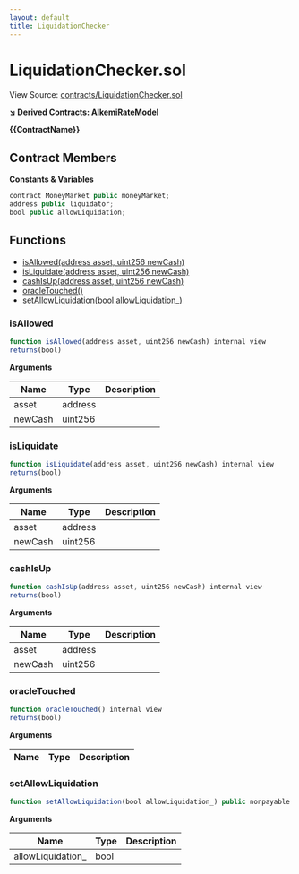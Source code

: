 ```yaml
---
layout: default
title: LiquidationChecker
---
```


# LiquidationChecker.sol

View Source: [contracts/LiquidationChecker.sol](../contracts/LiquidationChecker.sol)

**↘ Derived Contracts: [AlkemiRateModel](AlkemiRateModel.md)**

**{{ContractName}}**

## Contract Members
**Constants & Variables**

```js
contract MoneyMarket public moneyMarket;
address public liquidator;
bool public allowLiquidation;

```

## Functions

- [isAllowed(address asset, uint256 newCash)](#isallowed)
- [isLiquidate(address asset, uint256 newCash)](#isliquidate)
- [cashIsUp(address asset, uint256 newCash)](#cashisup)
- [oracleTouched()](#oracletouched)
- [setAllowLiquidation(bool allowLiquidation_)](#setallowliquidation)

### isAllowed

```js
function isAllowed(address asset, uint256 newCash) internal view
returns(bool)
```

**Arguments**

| Name        | Type           | Description  |
| ------------- |------------- | -----|
| asset | address |  | 
| newCash | uint256 |  | 

### isLiquidate

```js
function isLiquidate(address asset, uint256 newCash) internal view
returns(bool)
```

**Arguments**

| Name        | Type           | Description  |
| ------------- |------------- | -----|
| asset | address |  | 
| newCash | uint256 |  | 

### cashIsUp

```js
function cashIsUp(address asset, uint256 newCash) internal view
returns(bool)
```

**Arguments**

| Name        | Type           | Description  |
| ------------- |------------- | -----|
| asset | address |  | 
| newCash | uint256 |  | 

### oracleTouched

```js
function oracleTouched() internal view
returns(bool)
```

**Arguments**

| Name        | Type           | Description  |
| ------------- |------------- | -----|

### setAllowLiquidation

```js
function setAllowLiquidation(bool allowLiquidation_) public nonpayable
```

**Arguments**

| Name        | Type           | Description  |
| ------------- |------------- | -----|
| allowLiquidation_ | bool |  | 

